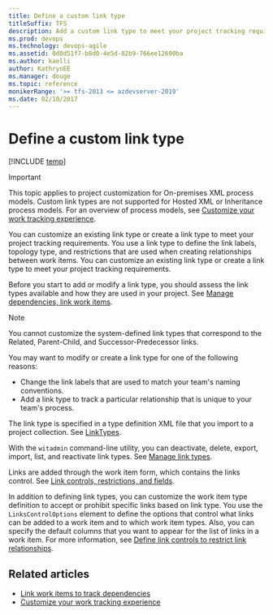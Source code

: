 ```yaml
---
title: Define a custom link type 
titleSuffix: TFS
description: Add a custom link type to meet your project tracking requirements in Team Foundation Server  
ms.prod: devops
ms.technology: devops-agile
ms.assetid: 0d0d51f7-b8d0-4e5d-82b9-766ee12690ba
ms.author: kaelliauthor: KathrynEE
ms.manager: douge
ms.topic: reference
monikerRange: '>= tfs-2013 <= azdevserver-2019'
ms.date: 02/10/2017
---
```


# Define a custom link type

[!INCLUDE [temp](../../_shared/version-header-tfs-only.md)]

> [!IMPORTANT]  
>This topic applies to project customization for On-premises XML process models. Custom link types are not supported for Hosted XML or Inheritance process models. For an overview of process models, see [Customize your work tracking experience](../customize-work.md). 

You can customize an existing link type or create a link type to meet your project tracking requirements. You use a link type to define the link labels, topology type, and restrictions that are used when creating relationships between work items.  You can customize an existing link type or create a link type to meet your project tracking requirements.  

Before you start to add or modify a link type, you should assess the link types available and how they are used in your project. See [Manage dependencies, link work items](../../boards/queries/link-work-items-support-traceability.md).  
  
> [!NOTE]  
>  You cannot customize the system-defined link types that correspond to the Related, Parent-Child, and Successor-Predecessor links.  
  
You may want to modify or create a link type for one of the following reasons:  
  
-   Change the link labels that are used to match your team's naming conventions.  
-   Add a link type to track a particular relationship that is unique to your team's process.  
  

The link type is specified in a type definition XML file that you import to a project collection. See [LinkTypes](link-type-element-reference.md).  
  
With the `witadmin` command-line utility, you can deactivate, delete, export, import, list, and reactivate link types. See [Manage link types](../witadmin/manage-link-types.md).  
  
Links are added through the work item form, which contains the links control. See [Link controls, restrictions, and fields](../../boards/queries/linking-attachments.md).  
  
In addition to defining link types, you can customize the work item type definition to accept or prohibit specific links based on link type. You use the `LinksControlOptions` element to define the options that control what links can be added to a work item and to which work item types. Also, you can specify the default columns that you want to appear for the list of links in a work item. For more information, see [Define link controls to restrict link relationships](define-link-controls.md).  
  
## Related articles  
- [Link work items to track dependencies](../../boards/queries/link-work-items-support-traceability.md)
- [Customize your work tracking experience](../customize-work.md) 